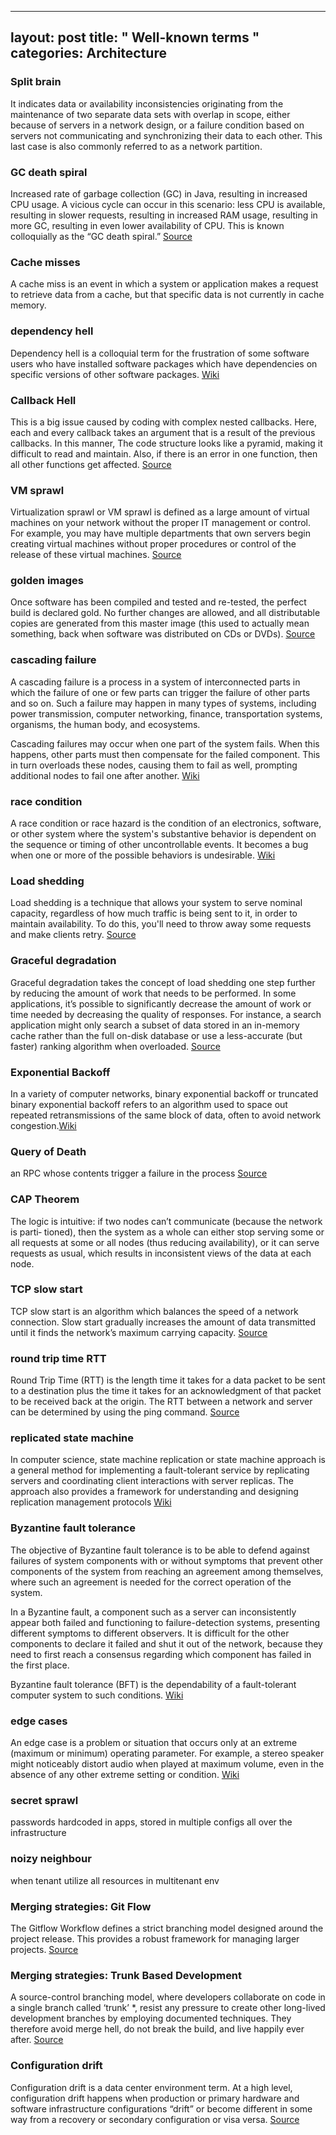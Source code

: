 
---
layout: post
title:  " Well-known terms "
categories: Architecture
---


### Split brain

 It indicates data or availability inconsistencies originating from the maintenance of two separate data sets with overlap in scope, either because of servers in a network design, or a failure condition based on servers not communicating and synchronizing their data to each other. This last case is also commonly referred to as a network partition.

### GC death spiral

Increased rate of garbage collection (GC) in Java, resulting in increased CPU usage. A vicious cycle can occur in this scenario: less CPU is available, resulting in slower requests, resulting in increased RAM usage, resulting in more GC, resulting in even lower availability of CPU. This is known colloquially as the “GC death spiral.” [Source](https://sre.google/sre-book/addressing-cascading-failures/#increased-rate-of-garbage-collection-gc-in-java-resulting-in-increased-cpu-usage)


### Cache misses

A cache miss is an event in which a system or application makes a request to retrieve data from a cache, but that specific data is not currently in cache memory.

### dependency hell
Dependency hell is a colloquial term for the frustration of some software users who have installed software packages which have dependencies on specific versions of other software packages. [Wiki](https://en.wikipedia.org/wiki/Dependency_hell)

### Callback Hell
This is a big issue caused by coding with complex nested callbacks. Here, each and every callback takes an argument that is a result of the previous callbacks. In this manner, The code structure looks like a pyramid, making it difficult to read and maintain. Also, if there is an error in one function, then all other functions get affected. [Source](https://www.geeksforgeeks.org/what-is-callback-hell-in-node-js/)


### VM sprawl

Virtualization sprawl or VM sprawl is defined as a large amount of virtual machines on your network without the proper IT management or control. For example, you may have multiple departments that own servers begin creating virtual machines without proper procedures or control of the release of these virtual machines. [Source](https://www.techrepublic.com/blog/virtualization-coach/what-is-your-best-definition-of-vm-sprawl)

### golden images

Once software has been compiled and tested and re-tested, the perfect build is declared gold. No further changes are allowed, and all distributable copies are generated from this master image (this used to actually mean something, back when software was distributed on CDs or DVDs). [Source](https://opensource.com/article/19/7/what-golden-image)

### cascading failure
A cascading failure is a process in a system of interconnected parts in which the failure of one or few parts can trigger the failure of other parts and so on. Such a failure may happen in many types of systems, including power transmission, computer networking, finance, transportation systems, organisms, the human body, and ecosystems.

Cascading failures may occur when one part of the system fails. When this happens, other parts must then compensate for the failed component. This in turn overloads these nodes, causing them to fail as well, prompting additional nodes to fail one after another. [Wiki](https://en.wikipedia.org/wiki/Cascading_failure)

### race condition
A race condition or race hazard is the condition of an electronics, software, or other system where the system's substantive behavior is dependent on the sequence or timing of other uncontrollable events. It becomes a bug when one or more of the possible behaviors is undesirable. [Wiki](https://en.wikipedia.org/wiki/Race_condition)

### Load shedding
Load shedding is a technique that allows your system to serve nominal capacity, regardless of how much traffic is being sent to it, in order to maintain availability. To do this, you'll need to throw away some requests and make clients retry. [Source](https://cloud.google.com/blog/products/gcp/using-load-shedding-to-survive-a-success-disaster-cre-life-lessons)

### Graceful degradation
Graceful degradation takes the concept of load shedding one step further by reducing the amount of work that needs to be performed. In some applications, it’s possible to significantly decrease the amount of work or time needed by decreasing the quality of responses. For instance, a search application might only search a subset of data stored in an in-memory cache rather than the full on-disk database or use a less-accurate (but faster) ranking algorithm when overloaded. [Source](https://sre.google/sre-book/addressing-cascading-failures/#xref_cascading-failure_load-shed-graceful-degredation)

### Exponential Backoff
In a variety of computer networks, binary exponential backoff or truncated binary exponential backoff refers to an algorithm used to space out repeated retransmissions of the same block of data, often to avoid network congestion.[Wiki](https://en.wikipedia.org/wiki/Exponential_backoff)

### Query of Death
an RPC whose contents trigger a failure in the process [Source](https://sre.google/sre-book/addressing-cascading-failures/#process-death)

### CAP Theorem
The logic is intuitive: if two nodes can’t communicate (because the network is parti‐
tioned), then the system as a whole can either stop serving some or all requests at
some or all nodes (thus reducing availability), or it can serve requests as usual, which
results in inconsistent views of the data at each node.

### TCP slow start
TCP slow start is an algorithm which balances the speed of a network connection. Slow start gradually increases the amount of data transmitted until it finds the network’s maximum carrying capacity. [Source](https://blog.stackpath.com/tcp-slow-start)

### round trip time RTT

Round Trip Time (RTT) is the length time it takes for a data packet to be sent to a destination plus the time it takes for an acknowledgment of that packet to be received back at the origin. The RTT between a network and server can be determined by using the ping command. [Source](https://developer.mozilla.org/en-US/docs/Glossary/Round_Trip_Time_(RTT)#:~:text=Round%20Trip%20Time%20(RTT)%20is,by%20using%20the%20ping%20command.)

### replicated state machine
In computer science, state machine replication or state machine approach is a general method for implementing a fault-tolerant service by replicating servers and coordinating client interactions with server replicas. The approach also provides a framework for understanding and designing replication management protocols [Wiki](https://en.wikipedia.org/wiki/State_machine_replication)

### Byzantine fault tolerance
The objective of Byzantine fault tolerance is to be able to defend against failures of system components with or without symptoms that prevent other components of the system from reaching an agreement among themselves, where such an agreement is needed for the correct operation of the system.

In a Byzantine fault, a component such as a server can inconsistently appear both failed and functioning to failure-detection systems, presenting different symptoms to different observers. It is difficult for the other components to declare it failed and shut it out of the network, because they need to first reach a consensus regarding which component has failed in the first place.

Byzantine fault tolerance (BFT) is the dependability of a fault-tolerant computer system to such conditions. [Wiki](https://en.wikipedia.org/wiki/Byzantine_fault)

### edge cases
An edge case is a problem or situation that occurs only at an extreme (maximum or minimum) operating parameter. For example, a stereo speaker might noticeably distort audio when played at maximum volume, even in the absence of any other extreme setting or condition. [Wiki](https://en.wikipedia.org/wiki/Edge_case)

### secret sprawl
passwords hardcoded in apps, stored in multiple configs all over the infrastructure

### noizy neighbour
when tenant utilize all resources in multitenant env

### Merging strategies: Git Flow
The Gitflow Workflow defines a strict branching model designed around the project release. This provides a robust framework for managing larger projects. [Source](https://www.atlassian.com/git/tutorials/comparing-workflows/gitflow-workflow#:~:text=Gitflow%20Workflow%20is%20a%20Git,development%20and%20implementing%20DevOps%20practices.&text=The%20Gitflow%20Workflow%20defines%20a,framework%20for%20managing%20larger%20projects.)

### Merging strategies: Trunk Based Development
A source-control branching model, where developers collaborate on code in a single branch called ‘trunk’ *, resist any pressure to create other long-lived development branches by employing documented techniques. They therefore avoid merge hell, do not break the build, and live happily ever after. [Source](https://trunkbaseddevelopment.com/)

### Configuration drift
Configuration drift is a data center environment term. At a high level, configuration drift happens when production or primary hardware and software infrastructure configurations “drift” or become different in some way from a recovery or secondary configuration or visa versa. [Source](https://www.continuitysoftware.com/blog/it-resilience/what-is-configuration-drift)
